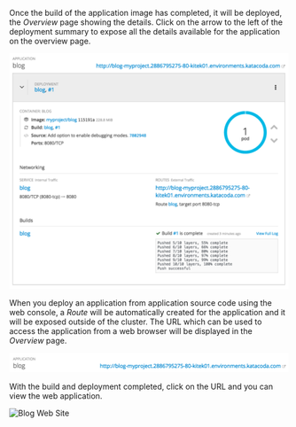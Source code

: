 Once the build of the application image has completed, it will be deployed, the _Overview_ page showing the details. Click on the arrow to the left of the deployment summary to expose all the details available for the application on the overview page.

![Build has Completed](../../assets/intro-openshift/deploying-python/04-build-has-completed.png)

When you deploy an application from application source code using the web console, a _Route_ will be automatically created for the application and it will be exposed outside of the cluster. The URL which can be used to access the application from a web browser will be displayed in the _Overview_ page.

![Application Route](../../assets/intro-openshift/deploying-python/04-application-route.png)

With the build and deployment completed, click on the URL and you can view the web application.

![Blog Web Site](../../assets/intro-openshift/deploying-python/04-blog-web-site.png)
